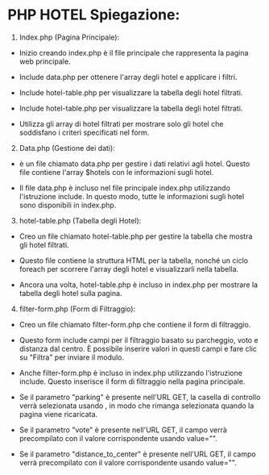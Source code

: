 # PHP HOTEL Spiegazione:

1) Index.php (Pagina Principale):

  - Inizio creando index.php è il file principale che rappresenta la pagina web principale.

  - Include data.php per ottenere l'array degli hotel e applicare i filtri.

  - Include hotel-table.php per visualizzare la tabella degli hotel filtrati.

  - Include hotel-table.php per visualizzare la tabella degli hotel filtrati.

  - Utilizza gli array di hotel filtrati per mostrare solo gli hotel che soddisfano i criteri specificati nel form.



2) Data.php (Gestione dei dati):
  - è un file chiamato data.php per gestire i dati relativi agli hotel. Questo file contiene l'array $hotels con le informazioni sugli hotel.

  - Il file data.php è incluso nel file principale index.php utilizzando l'istruzione include. In questo modo, tutte le informazioni sugli hotel sono disponibili in index.php.




3) hotel-table.php (Tabella degli Hotel):

  - Creo un file chiamato hotel-table.php per gestire la tabella che mostra gli hotel filtrati.

  - Questo file contiene la struttura HTML per la tabella, nonché un ciclo foreach per scorrere l'array degli hotel e visualizzarli nella tabella.

  - Ancora una volta, hotel-table.php è incluso in index.php per mostrare la tabella degli hotel sulla pagina.




4) filter-form.php (Form di Filtraggio):

  - Creo un file chiamato filter-form.php che contiene il form di filtraggio.

  - Questo form include campi per il filtraggio basato su parcheggio, voto e distanza dal centro. È possibile inserire valori in questi campi e fare clic su "Filtra" per inviare il modulo.

  - Anche filter-form.php è incluso in index.php utilizzando l'istruzione include. Questo inserisce il form di filtraggio nella pagina principale.

  - Se il parametro "parking" è presente nell'URL GET, la casella di controllo verrà selezionata usando <?php if (isset($_GET['parking'])) echo 'checked'; ?>, in modo che rimanga selezionata quando la pagina viene ricaricata.

  - Se il parametro "vote" è presente nell'URL GET, il campo verrà precompilato con il valore corrispondente usando value="<?php echo isset($_GET['vote']) ? $_GET['vote'] : ''; ?>".

  - Se il parametro "distance_to_center" è presente nell'URL GET, il campo verrà precompilato con il valore corrispondente usando value="<?php echo isset($_GET['distance_to_center']) ? $_GET['distance_to_center'] : ''; ?>".